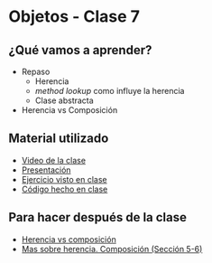 # Objetos - Clase 7

## ¿Qué vamos a aprender?

* Repaso
    * Herencia
    * _method lookup_ como influye la herencia
    * Clase abstracta
* Herencia vs Composición

## Material utilizado

* [Video de la clase](https://www.youtube.com/watch?v=31bI8fvTetQ&ab_channel=PdeP-UTNFRBA-S%C3%A1badosTarde)
* [Presentación](https://docs.google.com/presentation/d/1BkO6NiH9FE_m-CoQdmFCl3yaXELwpoiyTX22EKQdDHQ/edit?usp=sharing)
* [Ejercicio visto en clase](https://docs.google.com/document/d/1_SjhYafWzoMbXVYeRYEg8ajdnGGrriq2oq1JFLd7yiw/edit)
* [Código hecho en clase](https://github.com/pdep-st/seguimiento/tree/main/seguimiento/2021/objetos/practica/gameflix)

## Para hacer después de la clase

* [Herencia vs composición](http://wiki.uqbar.org/wiki/articles/composicion--oop-.html)
* [Mas sobre herencia. Composición (Sección 5-6)](https://docs.google.com/document/d/1KdG7NrKPgPh4bAcyLuDG2G1iWP7Ze2GFs91qzlvDKqI)
